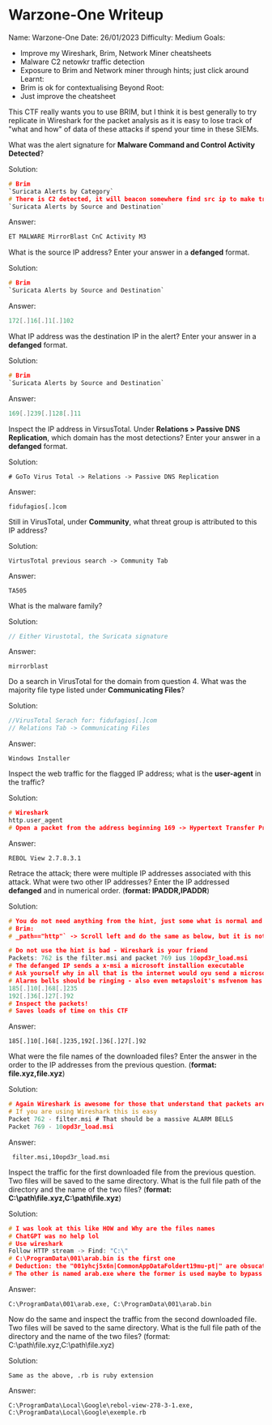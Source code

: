 # Warzone-One Writeup

Name: Warzone-One
Date:  26/01/2023
Difficulty:  Medium
Goals:  
- Improve my Wireshark, Brim,  Network Miner cheatsheets
- Malware C2 netowkr traffic detection
- Exposure to Brim and Network miner through hints; just click around
Learnt:
- Brim is ok for contextualising 
Beyond Root:
- Just improve the cheatsheet

This CTF really wants you to use BRIM, but I think it is best generally to try replicate in Wireshark for the packet analysis as it is easy to lose track of "what and how" of data of these attacks if spend your time in these SIEMs. 

What was the alert signature for **Malware Command and Control Activity Detected**?

Solution:
```c
# Brim
`Suricata Alerts by Category` 
# There is C2 detected, it will beacon somewhere find src ip to make transvering main page easier
`Suricata Alerts by Source and Destination` 

```
Answer:
```c
ET MALWARE MirrorBlast CnC Activity M3
```
 
What is the source IP address? Enter your answer in a **defanged** format. 

Solution:
```c
# Brim
`Suricata Alerts by Source and Destination` 
```
Answer:
```c
172[.]16[.]1[.]102
```
 
What IP address was the destination IP in the alert? Enter your answer in a **defanged** format. 

Solution:
```c
# Brim
`Suricata Alerts by Source and Destination` 
```
Answer:
```c
169[.]239[.]128[.]11
```
 
Inspect the IP address in VirsusTotal. Under **Relations > Passive DNS Replication**, which domain has the most detections? Enter your answer in a **defanged** format. 

Solution:

```
# GoTo Virus Total -> Relations -> Passive DNS Replication
```
Answer:
```
fidufagios[.]com
```
 
Still in VirusTotal, under **Community**, what threat group is attributed to this IP address?

Solution:
```
VirtusTotal previous search -> Community Tab
```
Answer:
```
TA505
```
 
What is the malware family?

Solution:
```c
// Either Virustotal, the Suricata signature
```
Answer:
```
mirrorblast
```
 
Do a search in VirusTotal for the domain from question 4. What was the majority file type listed under **Communicating Files**?

Solution:
```c
//VirusTotal Serach for: fidufagios[.]com
// Relations Tab -> Communicating Files
```
Answer:
```
Windows Installer
```
 
Inspect the web traffic for the flagged IP address; what is the **user-agent** in the traffic?

Solution:
```c
# Wireshark
http.user_agent
# Open a packet from the address beginning 169 -> Hypertext Transfer Protocol -> User Agent
```
Answer:
```
REBOL View 2.7.8.3.1
```

 
Retrace the attack; there were multiple IP addresses associated with this attack. What were two other IP addresses? Enter the IP addressed **defanged** and in numerical order. (**format: IPADDR,IPADDR**)

Solution:
```c
# You do not need anything from the hint, just some what is normal and would the attacker do x 
# Brim:
# _path=="http"` -> Scroll left and do the same as below, but it is not as informative 

# Do not use the hint is bad - Wireshark is your friend
Packets: 762 is the filter.msi and packet 769 ius 10opd3r_load.msi
# The defanged IP sends a x-msi a microsoft installion executable
# Ask yourself why in all that is the internet would oyu send a microsoft installer over the wire to a webserver
# Alarms bells should be ringing - also even metapsloit's msfvenom has builtin msi 
185[.]10[.]68[.]235
192[.]36[.]27[.]92
# Inspect the packets!
# Saves loads of time on this CTF
```
Answer:
```
185[.]10[.]68[.]235,192[.]36[.]27[.]92
```
 
What were the file names of the downloaded files? Enter the answer in the order to the IP addresses from the previous question. (**format: file.xyz,file.xyz**)

Solution:
```c
# Again Wireshark is awesome for those that understand that packets are Locard principle you can never scrub unless you have the Wiper or Sugergical Logs Capability
# If you are using Wireshark this is easy
Packet 762 - filter.msi # That should be a massive ALARM BELLS 
Packet 769 - 10opd3r_load.msi
```
Answer:
```
 filter.msi,10opd3r_load.msi
```

Inspect the traffic for the first downloaded file from the previous question. Two files will be saved to the same directory. What is the full file path of the directory and the name of the two files? (**format: C:\path\file.xyz,C:\path\file.xyz**)

Solution:
```c
# I was look at this like HOW and Why are the files names 
# ChatGPT was no help lol
# Use wireshark
Follow HTTP stream -> Find: "C:\"
# C:\ProgramData\001\arab.bin is the first one
# Deduction: the "001yhcj5x6n|CommonAppDataFoldert19mu-pt|" are obsucated strings
# The other is named arab.exe where the former is used maybe to bypass a signature on extension
```
Answer:

```
C:\ProgramData\001\arab.exe, C:\ProgramData\001\arab.bin
```
 
Now do the same and inspect the traffic from the second downloaded file. Two files will be saved to the same directory. What is the full file path of the directory and the name of the two files? (format: C:\path\file.xyz,C:\path\file.xyz)

Solution:
```
Same as the above, .rb is ruby extension
```
Answer:
```
C:\ProgramData\Local\Google\rebol-view-278-3-1.exe, C:\ProgramData\Local\Google\exemple.rb
```

